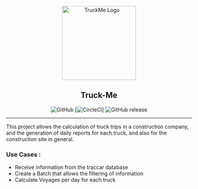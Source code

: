 <div align="center">
  
<img src="http://pngimg.com/uploads/truck/truck_PNG16275.png" width="200" alt="TruckMe Logo" />
<h2>Truck-Me</h2>

![GitHub](https://img.shields.io/github/license/KadarH/truckMe?style=svg)
[![CircleCI](https://circleci.com/gh/KadarH/truckMe/tree/master.svg?style=svg)]
![GitHub release](https://img.shields.io/github/release/KadarH/truckMe?style=svg)

</div>

---

This project allows the calculation of truck trips in a construction company, and the generation of daily reports for each truck, and also for the construction site in general.

### Use Cases :

- Receive information from the traccar database
- Create a Batch that allows the filtering of information
- Calculate Voyages per day for each truck
